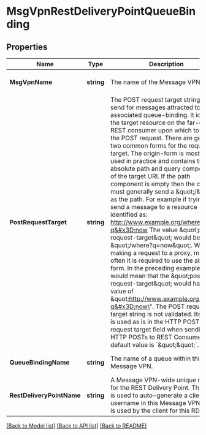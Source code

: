 # MsgVpnRestDeliveryPointQueueBinding

## Properties
Name | Type | Description | Notes
------------ | ------------- | ------------- | -------------
**MsgVpnName** | **string** | The name of the Message VPN. | [optional] [default to null]
**PostRequestTarget** | **string** | The POST request target string to send for messages attracted to the associated queue-binding. It identifies the target resource on the far-end REST consumer upon which to apply the POST request.  There are generally two common forms for the request target. The origin-form is most often used in practice and contains the absolute path and query components of the target URI. If the path component is empty then the client must generally send a \&quot;/\&quot; as the path.  For example if trying to send a message to a resource identified as:    http://www.example.org/where?q&#x3D;now  The value \&quot;post-request-target\&quot; would be \&quot;/where?q&#x3D;now\&quot;.  When making a request to a proxy, most often it is required to use the absolute form. In the preceding example this would mean that the \&quot;post-request-target\&quot; would have a value of \&quot;http://www.example.org/where?q&#x3D;now\&quot;.  The POST request target string is not validated. Its value is used as is in the HTTP POST request target field when sending HTTP POSTs to REST Consumers. The default value is &#x60;\&quot;\&quot;&#x60;. | [optional] [default to null]
**QueueBindingName** | **string** | The name of a queue within this Message VPN. | [optional] [default to null]
**RestDeliveryPointName** | **string** | A Message VPN-wide unique name for the REST Delivery Point. This name is used to auto-generate a client-username in this Message VPN, which is used by the client for this RDP. | [optional] [default to null]

[[Back to Model list]](../README.md#documentation-for-models) [[Back to API list]](../README.md#documentation-for-api-endpoints) [[Back to README]](../README.md)


